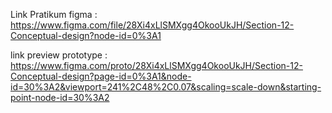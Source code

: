Link Pratikum figma : 
https://www.figma.com/file/28Xi4xLlSMXgg4OkooUkJH/Section-12-Conceptual-design?node-id=0%3A1

link preview prototype : 
https://www.figma.com/proto/28Xi4xLlSMXgg4OkooUkJH/Section-12-Conceptual-design?page-id=0%3A1&node-id=30%3A2&viewport=241%2C48%2C0.07&scaling=scale-down&starting-point-node-id=30%3A2
